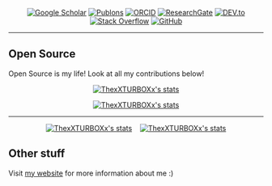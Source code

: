 <p align="center">
    <a href="https://scholar.google.com/citations?user=ZIxgpOEAAAAJ" target="_blank"><img alt="Google Scholar" src="https://img.shields.io/badge/-Google%20Scholar-8888ff?style=flat-square&logo=Google%20Scholar&logoColor=white"></a>
    <a href="https://publons.com/researcher/4366767/nico-mexis/" target="_blank"><img alt="Publons" src="https://img.shields.io/badge/-Publons-29527a?style=flat-square&logo=Publons&logoColor=white"></a>
    <a href="https://orcid.org/0000-0003-0181-7648" target="_blank"><img alt="ORCID" src="https://img.shields.io/badge/-ORCID-A6CE39?style=flat-square&logo=ORCID&logoColor=white"></a>
    <a href="https://www.researchgate.net/profile/Nico_Mexis" target="_blank"><img alt="ResearchGate" src="https://img.shields.io/badge/-ResearchGate-00CCBB?style=flat-square&logo=ResearchGate&logoColor=white"></a>
    <a href="https://dev.to/thexxturboxx" target="_blank"><img alt="DEV.to" src="https://img.shields.io/badge/-DEV.to-000000?style=flat-square&logo=DEV.to&logoColor=white"></a>
    <a href="https://stackoverflow.com/users/5894824/thexxturboxx" target="_blank"><img alt="Stack Overflow" src="https://img.shields.io/badge/-Stack%20Overflow-FE7A16?style=flat-square&logo=Stack-Overflow&logoColor=white"></a>
    <a href="https://github.com/ThexXTURBOXx" target="_blank"><img alt="GitHub" src="https://img.shields.io/badge/-@ThexXTURBOXx-000000?style=flat-square&logo=GitHub&logoColor=white"></a>
</p>

---


## Open Source

Open Source is my life! Look at all my contributions below!


<p align="center">
  <a href="https://github.com/ThexXTURBOXx"><img src="https://github-profile-trophy.vercel.app/?username=ThexXTURBOXx&row=1&theme=tokyonight&no-bg=true" alt="ThexXTURBOXx's stats" /></a>
</p>

<p align="center">
  <a href="https://github.com/ThexXTURBOXx"><img src="https://github-readme-streak-stats.herokuapp.com/?user=ThexXTURBOXx&theme=tokyonight&background=00000000" alt="ThexXTURBOXx's stats" /></a>
</p>

---

<p align="center">
  <a href="https://github.com/ThexXTURBOXx"><img src="https://github-readme-stats.vercel.app/api/top-langs?username=ThexXTURBOXx&show_icons=true&locale=en&layout=compact&theme=tokyonight&bg_color=00000000" alt="ThexXTURBOXx's stats" /></a>&nbsp;&nbsp;&nbsp;
  <a href="https://github.com/ThexXTURBOXx"><img src="https://github-readme-stats.vercel.app/api?username=ThexXTURBOXx&show_icons=true&locale=en&include_all_commits=true&theme=tokyonight&bg_color=00000000" alt="ThexXTURBOXx's stats" /></a>
</p>


## Other stuff

Visit [my website](https://nmexis.me/) for more information about me :)
